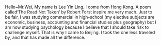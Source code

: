 Hello~Mr.Wei,
My name is Lee Yin Ling.
I come from Hong Kong. A poem called‘The Road Not Taken’ by Robert Forst inspire me very much.
 Just to be fair, I was studying commercial in high-school (my elective subjects are economic, business, accounting and financial studies plus geography) but I am now studying psychology because I believe that I should take risk to challenge myself. 
That is why I came to Beijing.
I took the one less traveled by, and that has made all the difference.
